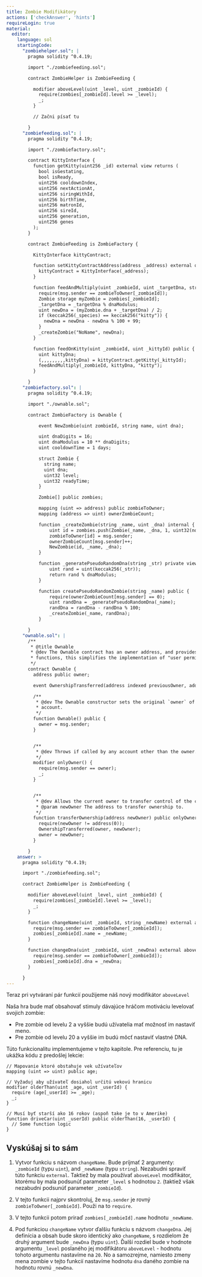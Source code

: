 ```yaml
---
title: Zombie Modifikátory
actions: ['checkAnswer', 'hints']
requireLogin: true
material:
  editor:
    language: sol
    startingCode:
      "zombiehelper.sol": |
        pragma solidity ^0.4.19;

        import "./zombiefeeding.sol";

        contract ZombieHelper is ZombieFeeding {

          modifier aboveLevel(uint _level, uint _zombieId) {
            require(zombies[_zombieId].level >= _level);
            _;
          }

          // Začni písať tu

        }
      "zombiefeeding.sol": |
        pragma solidity ^0.4.19;

        import "./zombiefactory.sol";

        contract KittyInterface {
          function getKitty(uint256 _id) external view returns (
            bool isGestating,
            bool isReady,
            uint256 cooldownIndex,
            uint256 nextActionAt,
            uint256 siringWithId,
            uint256 birthTime,
            uint256 matronId,
            uint256 sireId,
            uint256 generation,
            uint256 genes
          );
        }

        contract ZombieFeeding is ZombieFactory {

          KittyInterface kittyContract;

          function setKittyContractAddress(address _address) external onlyOwner {
            kittyContract = KittyInterface(_address);
          }

          function feedAndMultiply(uint _zombieId, uint _targetDna, string _species) public {
            require(msg.sender == zombieToOwner[_zombieId]);
            Zombie storage myZombie = zombies[_zombieId];
            _targetDna = _targetDna % dnaModulus;
            uint newDna = (myZombie.dna + _targetDna) / 2;
            if (keccak256(_species) == keccak256("kitty")) {
              newDna = newDna - newDna % 100 + 99;
            }
            _createZombie("NoName", newDna);
          }

          function feedOnKitty(uint _zombieId, uint _kittyId) public {
            uint kittyDna;
            (,,,,,,,,,kittyDna) = kittyContract.getKitty(_kittyId);
            feedAndMultiply(_zombieId, kittyDna, "kitty");
          }

        }
      "zombiefactory.sol": |
        pragma solidity ^0.4.19;

        import "./ownable.sol";

        contract ZombieFactory is Ownable {

            event NewZombie(uint zombieId, string name, uint dna);

            uint dnaDigits = 16;
            uint dnaModulus = 10 ** dnaDigits;
            uint cooldownTime = 1 days;

            struct Zombie {
              string name;
              uint dna;
              uint32 level;
              uint32 readyTime;
            }

            Zombie[] public zombies;

            mapping (uint => address) public zombieToOwner;
            mapping (address => uint) ownerZombieCount;

            function _createZombie(string _name, uint _dna) internal {
                uint id = zombies.push(Zombie(_name, _dna, 1, uint32(now + cooldownTime))) - 1;
                zombieToOwner[id] = msg.sender;
                ownerZombieCount[msg.sender]++;
                NewZombie(id, _name, _dna);
            }

            function _generatePseudoRandomDna(string _str) private view returns (uint) {
                uint rand = uint(keccak256(_str));
                return rand % dnaModulus;
            }

            function createPseudoRandomZombie(string _name) public {
                require(ownerZombieCount[msg.sender] == 0);
                uint randDna = _generatePseudoRandomDna(_name);
                randDna = randDna - randDna % 100;
                _createZombie(_name, randDna);
            }

        }
      "ownable.sol": |
        /**
         * @title Ownable
         * @dev The Ownable contract has an owner address, and provides basic authorization control
         * functions, this simplifies the implementation of "user permissions".
         */
        contract Ownable {
          address public owner;

          event OwnershipTransferred(address indexed previousOwner, address indexed newOwner);

          /**
           * @dev The Ownable constructor sets the original `owner` of the contract to the sender
           * account.
           */
          function Ownable() public {
            owner = msg.sender;
          }


          /**
           * @dev Throws if called by any account other than the owner.
           */
          modifier onlyOwner() {
            require(msg.sender == owner);
            _;
          }


          /**
           * @dev Allows the current owner to transfer control of the contract to a newOwner.
           * @param newOwner The address to transfer ownership to.
           */
          function transferOwnership(address newOwner) public onlyOwner {
            require(newOwner != address(0));
            OwnershipTransferred(owner, newOwner);
            owner = newOwner;
          }

        }
    answer: >
      pragma solidity ^0.4.19;

      import "./zombiefeeding.sol";

      contract ZombieHelper is ZombieFeeding {

        modifier aboveLevel(uint _level, uint _zombieId) {
          require(zombies[_zombieId].level >= _level);
          _;
        }

        function changeName(uint _zombieId, string _newName) external aboveLevel(2, _zombieId) {
          require(msg.sender == zombieToOwner[_zombieId]);
          zombies[_zombieId].name = _newName;
        }

        function changeDna(uint _zombieId, uint _newDna) external aboveLevel(20, _zombieId) {
          require(msg.sender == zombieToOwner[_zombieId]);
          zombies[_zombieId].dna = _newDna;
        }

      }
---
```


Teraz pri vytváraní pár funkcií použijeme náš nový modifikátor `aboveLevel`  

Naša hra bude mať obsahovať stimuly dávajúce hráčom motiváciu levelovať svojich zombie:

- Pre zombie od levelu 2 a vyššie budú užívatelia mať možnosť im nastaviť meno.
- Pre zombie od levelu 20 a vyššie im budú môcť nastaviť vlastné DNA.

Túto funkcionalitu implementujeme v tejto kapitole. Pre referenciu, tu je ukážka kódu z predošlej lekcie:

```
// Mapovanie ktoré obstahuje vek užívateľov
mapping (uint => uint) public age;

// Vyžaduj aby užívateľ dosiahol určitú vekovú hranicu
modifier olderThan(uint _age, uint _userId) {
  require (age[_userId] >= _age);
  _;
}

// Musí byť starší ako 16 rokov (aspoň take je to v Amerike)
function driveCar(uint _userId) public olderThan(16, _userId) {
  // Some function logic
}
```

## Vyskúšaj si to sám

1. Vytvor funkciu s názvom `changeName`. Bude príjmať 2 argumenty: `_zombieId` (typu `uint`), and `_newName` (typu `string`). Nezabudni spraviť túto funkciu `external`. Taktiež by mala používať `aboveLevel` modifikátor, ktorému by mala podsunúť parameter `_level` s hodnotou `2`. (taktiež však nezabudni podsunúť parameter `_zombieId`).

2. V tejto funkcii najprv skontroluj, že `msg.sender` je rovný `zombieToOwner[_zombieId]`. Použi na to `require`.

3. V tejto funkcii potom priraď `zombies[_zombieId].name` hodnotu `_newName`.

4. Pod funkciou `changeName` vytvor ďalšiu funkciu s názvom `changeDna`. Jej definícia a obsah bude skoro identický ako `changeName`, s rozdielom že druhý argument bude `_newDna` (typu `uint`). Ďalší rozdiel bude v hodnote argumentu `_level` poslaného jej modifikátoru `aboveLevel` - hodnotu tohoto argumentu nastavíme na `20`. No a samozrejme, namiesto zmeny mena zombie v tejto funkcií nastavíme hodnotu `dna` daného zombie na hodnotu rovnú `_newDna`.
